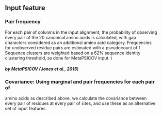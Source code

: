 
## Input feature 

### Pair frequency
For each pair of columns in the
input alignment, the probability of observing every pair of the 20 canonical amino acids is calculated, with gap characters considered as
an additional amino acid category. Frequencies for unobserved residue pairs are estimated with a pseudocount of 1. Sequence clusters
are weighted based on a 62% sequence identity clustering threshold,
as done for MetaPSICOV input. \

##### by MetaPSICOV (Jones et al., 2015)

### Covariance: Using marginal and pair frequencies for each pair of
amino acids as described above, we calculate the covariance between every pair of residues at every pair of sites, and use these as an
alternative set of input features.
